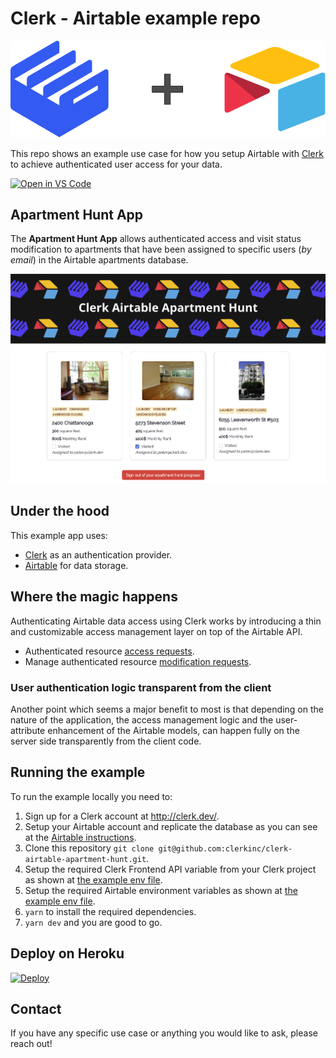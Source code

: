 # Clerk - Airtable example repo

<img src="./docs/logo.png" />

This repo shows an example use case for how you setup Airtable with [Clerk](https://clerk.dev) to achieve authenticated user access for your data.

[![Open in VS Code](https://open.vscode.dev/badges/open-in-vscode.svg)](https://open.vscode.dev/clerkinc/clerk-airtable-apartment-hunt)

## Apartment Hunt App

The **Apartment Hunt App** allows authenticated access and visit status modification to apartments that have been assigned to specific users (_by email_) in the Airtable apartments database.

<img src="./docs/show.png" />

## Under the hood

This example app uses:

- [Clerk](https://clerk.dev) as an authentication provider.
- [Airtable](https://airtable.com/) for data storage.

## Where the magic happens

Authenticating Airtable data access using Clerk works by introducing a thin and customizable access management layer on top of the Airtable API.

- Authenticated resource [access requests](pages/api/apartments/index.ts#27).
- Manage authenticated resource [modification requests](pages/api/apartments/[id].ts#20).

### User authentication logic transparent from the client

Another point which seems a major benefit to most is that depending on the nature of the application, the access management logic and the user-attribute enhancement of the Airtable models, can happen fully on the server side transparently from the client code.

## Running the example

To run the example locally you need to:

1. Sign up for a Clerk account at http://clerk.dev/.
2. Setup your Airtable account and replicate the database as you can see at the [Airtable instructions](./docs/airtable_setup.md).
3. Clone this repository `git clone git@github.com:clerkinc/clerk-airtable-apartment-hunt.git`.
4. Setup the required Clerk Frontend API variable from your Clerk project as shown at [the example env file](./.env.example).
5. Setup the required Airtable environment variables as shown at [the example env file](./.env.example).
6. `yarn` to install the required dependencies.
7. `yarn dev` and you are good to go.

## Deploy on Heroku

[![Deploy](https://www.herokucdn.com/deploy/button.svg)](https://heroku.com/deploy?template=https://github.com/clerkinc/clerk-airtable-apartment-hunt)

## Contact

If you have any specific use case or anything you would like to ask, please reach out!
